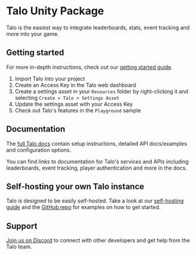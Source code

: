 # Talo Unity Package

Talo is the easiest way to integrate leaderboards, stats, event tracking and more into your game.

## Getting started

For more in-depth instructions, check out our [getting started guide](https://docs.trytalo.com/docs/unity/install).

1. Import Talo into your project
2. Create an Access Key in the Talo web dashboard
3. Create a settings asset in your `Resources` folder by right-clicking it and selecting `Create > Talo > Settings Asset`
4. Update the settings asset with your Access Key
5. Check out Talo's features in the `Playground` sample

## Documentation

The [full Talo docs](https://docs.trytalo.com) contain setup instructions, detailed API docs/examples and configuration options.

You can find links to documentation for Talo's services and APIs including leaderboards, event tracking, player authentication and more in the docs.

## Self-hosting your own Talo instance

Talo is designed to be easily self-hosted. Take a look at our [self-hosting guide](https://docs.trytalo.com/docs/selfhosting/overview) and the [GitHub repo](https://github.com/TaloDev/hosting) for examples on how to get started.

## Support

[Join us on Discord](https://trytalo.com/discord) to connect with other developers and get help from the Talo team.
